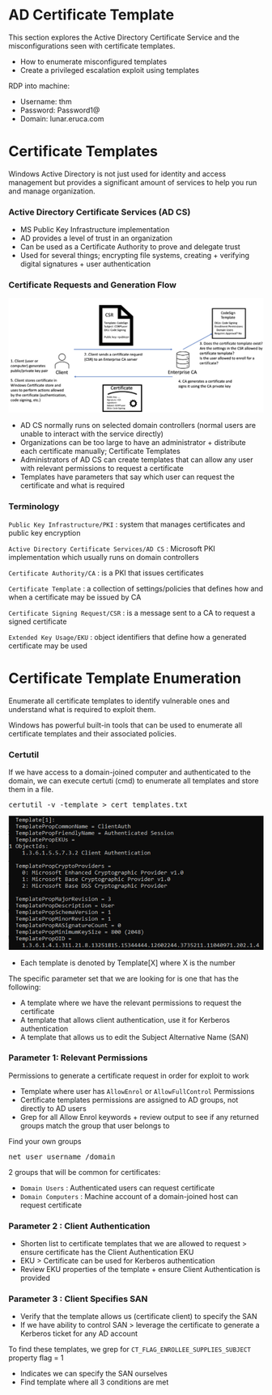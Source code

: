 # AD Certificate Template  
This section explores the Active Directory Certificate Service and the misconfigurations seen with certificate templates.  
- How to enumerate misconfigured templates  
- Create a privileged escalation exploit using templates  

RDP into machine:
- Username: thm
- Password: Password1@
- Domain: lunar.eruca.com
 
# Certificate Templates
Windows Active Directory is not just used for identity and access management but provides a significant amount of services to help you run and manage organization.  

### Active Directory Certificate Services (AD CS)  
- MS Public Key Infrastructure implementation
- AD provides a level of trust in an organization
- Can be used as a Certificate Authority to prove and delegate trust
- Used for several things; encrypting file systems, creating + verifying digital signatures + user authentication

### Certificate Requests and Generation Flow
![Alt text](<../Images/Certificate Requests flow.png>)

- AD CS normally runs on selected domain controllers (normal users are unable to interact with the service directly)
- Organizations can be too large to have an administrator + distribute each certificate manually; Certificate Templates
- Administrators of AD CS can create templates that can allow any user with relevant permissions to request a certificate
- Templates have parameters that say which user can request the certificate and what is required

### Terminology
`Public Key Infrastructure/PKI` : system that manages certificates and public key encryption  

`Active Directory Certificate Services/AD CS` : Microsoft PKI implementation which usually runs on domain controllers  

`Certificate Authority/CA` : is a PKI that issues certificates

`Certificate Template` : a collection of settings/policies that defines how and when a certificate may be issued by CA

`Certificate Signing Request/CSR` : is a message sent to a CA to request a signed certificate

`Extended Key Usage/EKU` : object identifiers that define how a generated certificate may be used

# Certificate Template Enumeration
Enumerate all certificate templates to identify vulnerable ones and understand what is required to exploit them.  

Windows has powerful built-in tools that can be used to enumerate all certificate templates and their associated policies.

### Certutil
If we have access to a domain-joined computer and authenticated to the domain, we can execute certuti (cmd) to enumerate all templates and store them in a file.  
<pre>certutil -v -template > cert_templates.txt</pre>

![Alt text](../Images/certutil.png)

- Each template is denoted by Template[X] where X is the number

The specific parameter set that we are looking for is one that has the following:
-  A template where we have the relevant permissions to request the certificate
- A template that allows client authentication, use it for Kerberos authentication
- A template that allows us to edit the Subject Alternative Name (SAN)

### Parameter 1: Relevant Permissions
Permissions to generate a certificate request in order for exploit to work
- Template where user has `AllowEnrol` or `AllowFullControl` Permissions
- Certificate templates permissions are assigned to AD groups, not directly to AD users
- Grep for all Allow Enrol keywords + review output to see if any returned groups match the group that user belongs to

Find your own groups <pre>net user username /domain </pre>

2 groups that will be common for certificates:
- `Domain Users` : Authenticated users can request certificate
- `Domain Computers` : Machine account of a domain-joined host can request certificate

### Parameter 2 : Client Authentication
- Shorten list to certificate templates that we are allowed to request > ensure certificate has the Client Authentication EKU
- EKU > Certificate can be used for Kerberos authentication
- Review EKU properties of the template + ensure Client Authentication is provided

### Parameter 3 : Client Specifies SAN
- Verify that the template allows us (certificate client) to specify the SAN
- If we have ability to control SAN > leverage the certificate to generate a Kerberos ticket for any AD account

To find these templates, we grep for `CT_FLAG_ENROLLEE_SUPPLIES_SUBJECT` property flag = 1
- Indicates we can specify the SAN ourselves
- Find template where all 3 conditions are met
